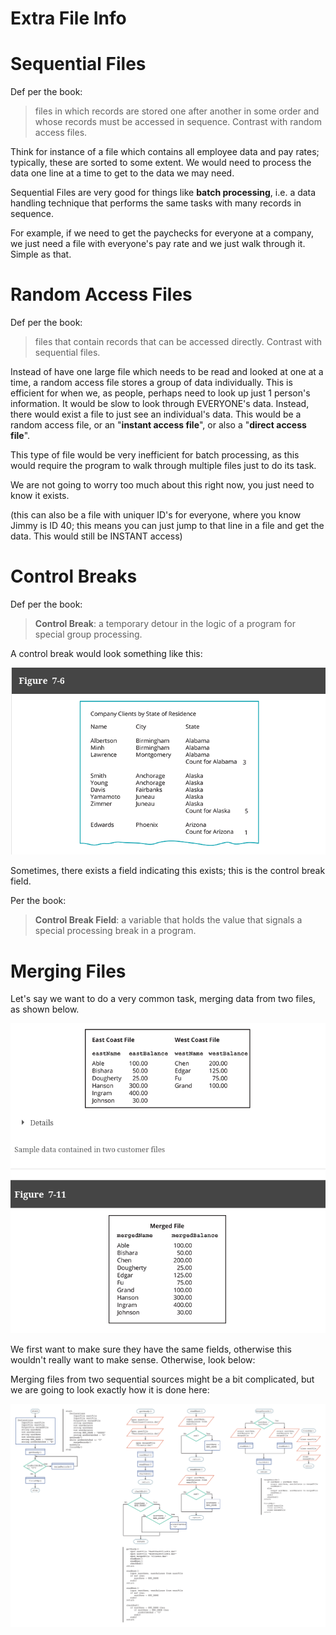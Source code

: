 # Extra File Info

# Sequential Files

Def per the book:
> files in which records are stored one after another in some order and whose records must be accessed in sequence. Contrast with random access files.

Think for instance of a file which contains all employee data and pay rates; typically, these are sorted to some extent.
We would need to process the data one line at a time to get to the data we may need.

Sequential Files are very good for things like **batch processing**, i.e. 
a data handling technique that performs the same tasks with many records in sequence.

For example, if we need to get the paychecks for everyone at a company, we just need a file with everyone's pay rate
and we just walk through it. Simple as that.

# Random Access Files

Def per the book:
> files that contain records that can be accessed directly. Contrast with sequential files.

Instead of have one large file which needs to be read and looked at one at a time, a random access file
stores a group of data individually. This is efficient for when we, as people, perhaps need to look
up just 1 person's information. It would be slow to look through EVERYONE's data. Instead, there would exist
a file to just see an individual's data. This would be a random access file, or an "**instant access file**", or also
a "**direct access file**".

This type of file would be very inefficient for batch processing, as this would require the program to walk through
multiple files just to do its task.

We are not going to worry too much about this right now, you just need to know it exists. 

(this can also be a file with uniquer ID's for everyone, where you know Jimmy is ID 40; this means you can just jump to
that line in a file and get the data. This would still be INSTANT access)

# Control Breaks

Def per the book:
> **Control Break**:  a temporary detour in the logic of a program for special group processing.

A control break would look something like this:

![control_break_example.png](asset/control_break_example.png)

Sometimes, there exists a field indicating this exists; this is the control break field.

Per the book:
> **Control Break Field**: a variable that holds the value that signals a special processing break in a program.


# Merging Files

Let's say we want to do a very common task, merging data from two files, as shown below.

![merging_data_results.png](asset/merging_data_results.png)

We first want to make sure they have the same fields, otherwise this wouldn't really want to make sense.
Otherwise, look below:


Merging files from two sequential sources might be a bit complicated, but we are going to look exactly how it is done 
here:

![merge_code.png](asset/merge_code.png)


